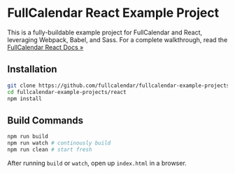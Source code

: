 
# FullCalendar React Example Project

This is a fully-buildable example project for FullCalendar and React, leveraging Webpack, Babel, and Sass. For a complete walkthrough, read the [FullCalendar React Docs &raquo;](https://fullcalendar.io/docs/react)

## Installation

```bash
git clone https://github.com/fullcalendar/fullcalendar-example-projects.git
cd fullcalendar-example-projects/react
npm install
```

## Build Commands

```bash
npm run build
npm run watch # continously build
npm run clean # start fresh
```

After running `build` or `watch`, open up `index.html` in a browser.
